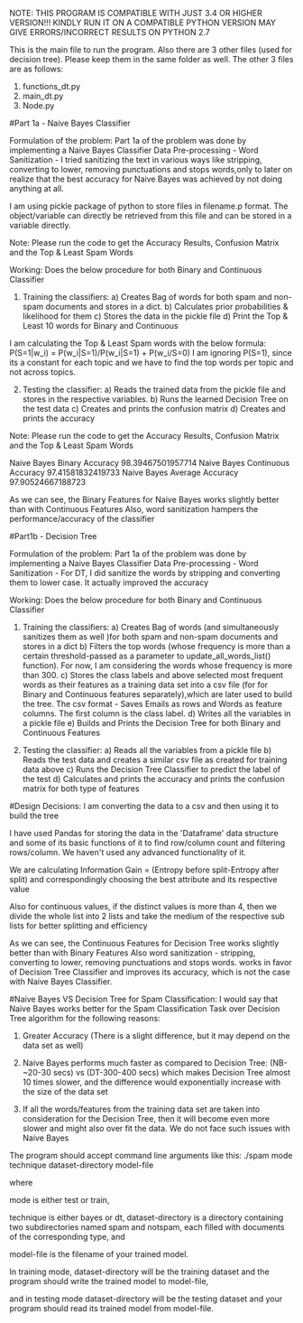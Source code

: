 NOTE: THIS PROGRAM IS COMPATIBLE WITH JUST 3.4 OR HIGHER VERSION!!!
KINDLY RUN IT ON A COMPATIBLE PYTHON VERSION
MAY GIVE ERRORS/INCORRECT RESULTS ON PYTHON 2.7

This is the main file to run the program.
Also there are 3 other files (used for decision tree).
Please keep them in the same folder as well.
The other 3 files are as follows:
1) functions_dt.py 
2) main_dt.py
3) Node.py

#Part 1a - Naive Bayes Classifier

Formulation of the problem:
Part 1a of the problem was done by implementing a Naive Bayes Classifier
Data Pre-processing - Word Sanitization - I tried sanitizing the text in various ways like stripping,
converting to lower, removing punctuations and stops words,only to later on realize that the best accuracy
for Naive Bayes was achieved by not doing anything at all.

I am using pickle package of python to store files in filename.p format.
The object/variable can directly be retrieved from this file and can be stored in a variable directly.

Note: Please run the code to get the Accuracy Results, Confusion Matrix and the Top & Least Spam Words

Working:
Does the below procedure for both Binary and Continuous Classifier

1) Training the classifiers:
a) Creates Bag of words for both spam and non-spam documents and stores in a dict.
b) Calculates prior probabilities & likelihood for them
c) Stores the data in the pickle file
d) Print the Top & Least 10 words for Binary and Continuous

I am calculating the Top & Least Spam words with the below formula:
P(S=1|w_i) = P(w_i|S=1)/P(w_i|S=1) + P(w_i/S=0)
I am ignoring P(S=1), since its a constant for each topic and we have to find the top words per topic and
not across topics.

2) Testing the classifier:
a) Reads the trained data from the pickle file and stores in the respective variables.
b) Runs the learned Decision Tree on the test data
c) Creates and prints the confusion matrix
d) Creates and prints the accuracy

Note: Please run the code to get the Accuracy Results, Confusion Matrix and the Top & Least Spam Words

Naive Bayes Binary Accuracy 98.39467501957714
Naive Bayes Continuous Accuracy 97.41581832419733
Naive Bayes Average Accuracy 97.90524667188723

As we can see, the Binary Features for Naive Bayes works slightly better than with Continuous Features
Also, word sanitization hampers the performance/accuracy of the classifier


#Part1b - Decision Tree

Formulation of the problem:
Part 1a of the problem was done by implementing a Naive Bayes Classifier
Data Pre-processing - Word Sanitization - For DT, I did sanitize the words by stripping
and converting them to lower case.
It actually improved the accuracy

Working:
Does the below procedure for both Binary and Continuous Classifier
1) Training the classifiers:
a) Creates Bag of words (and simultaneously sanitizes them as well )for both spam and non-spam documents
and stores in a dict
b) Filters the top words (whose frequency is more than a certain threshold-passed as a
parameter to update_all_words_list() function). For now, I am considering the words whose frequency is more than 300.
c) Stores the class labels and above selected most frequent words as their features as a training data set
into a csv file (for for Binary and Continuous features separately),which are later used to build the tree.
The csv format - Saves Emails as rows and Words as feature columns. The first column is the class label.
d) Writes all the variables in a pickle file
e) Builds and Prints the Decision Tree for both Binary and Continuous Features

2) Testing the classifier:
a) Reads all the variables from a pickle file
b) Reads the test data and creates a similar csv file as created for training data above
c) Runs the Decision Tree Classifier to predict the label of the test
d) Calculates and prints the accuracy and prints the confusion matrix for both type of features

#Design Decisions:
I am converting the data to a csv and then using it to build the tree

I have used Pandas for storing the data in the 'Dataframe' data structure and some of its basic
functions of it to find row/column count and filtering rows/column.
We haven't used any advanced functionality of it.

We are calculating Information Gain = (Entropy before split-Entropy after split) and correspondingly
choosing the best attribute and its respective value

Also for continuous values, if the distinct values is more than 4, then we divide the whole list into 2 lists
and take the medium
of the respective sub lists for better splitting and efficiency


As we can see, the Continuous Features for Decision Tree works slightly better than with Binary Features
Also word sanitization - stripping, converting to lower, removing punctuations and stops words. works in favor of
Decision Tree Classifier and improves its accuracy, which is not the case with Naive Bayes Classifier.


#Naive Bayes VS Decision Tree for Spam Classification:
I would say that Naive Bayes works better for the Spam Classification Task over Decision Tree algorithm
for the following reasons:
1) Greater Accuracy (There is a slight difference, but it may depend on the data set as well)

2) Naive Bayes performs much faster as compared to Decision Tree:
(NB- ~20-30 secs) vs (DT-300-400 secs)
which makes Decision Tree almost 10 times slower, and the difference would exponentially increase with the size of
the data set

3) If all the words/features from the training data set are taken into consideration for the Decision Tree, then it
will become even more slower and might also over fit the data. We do not face such issues with Naive Bayes



The program should accept command line arguments like this:
    ./spam mode technique dataset-directory model-file

where 

mode is either test or train, 

technique is either bayes or dt, dataset-directory is a directory containing two subdirectories named spam and notspam, 
each filled with documents of the corresponding type, and 

model-file is the filename of your trained model. 

In training mode, dataset-directory will be the training dataset and the program should write the trained model to model-file, 

and in testing mode dataset-directory will be the testing dataset and your program should read its trained model from model-file.
